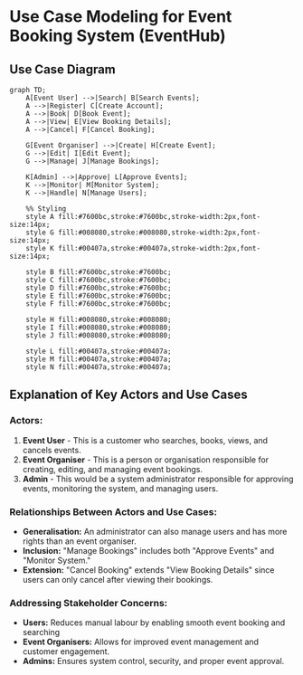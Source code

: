 # Use Case Modeling for Event Booking System (EventHub)

## Use Case Diagram
```mermaid
graph TD;
    A[Event User] -->|Search| B[Search Events];
    A -->|Register| C[Create Account];
    A -->|Book| D[Book Event];
    A -->|View| E[View Booking Details];
    A -->|Cancel| F[Cancel Booking];
    
    G[Event Organiser] -->|Create| H[Create Event];
    G -->|Edit| I[Edit Event];
    G -->|Manage| J[Manage Bookings];
    
    K[Admin] -->|Approve| L[Approve Events];
    K -->|Monitor| M[Monitor System];
    K -->|Handle| N[Manage Users];

    %% Styling
    style A fill:#7600bc,stroke:#7600bc,stroke-width:2px,font-size:14px;
    style G fill:#008080,stroke:#008080,stroke-width:2px,font-size:14px;
    style K fill:#00407a,stroke:#00407a,stroke-width:2px,font-size:14px;

    style B fill:#7600bc,stroke:#7600bc;
    style C fill:#7600bc,stroke:#7600bc;
    style D fill:#7600bc,stroke:#7600bc;
    style E fill:#7600bc,stroke:#7600bc;
    style F fill:#7600bc,stroke:#7600bc;

    style H fill:#008080,stroke:#008080;
    style I fill:#008080,stroke:#008080;
    style J fill:#008080,stroke:#008080;

    style L fill:#00407a,stroke:#00407a;
    style M fill:#00407a,stroke:#00407a;
    style N fill:#00407a,stroke:#00407a;
```


## Explanation of Key Actors and Use Cases

### Actors:
1. **Event User** - This is a customer who searches, books, views, and cancels events.
2. **Event Organiser** - This is a person or organisation responsible for creating, editing, and managing event bookings.
3. **Admin** - This would be a system administrator responsible for approving events, monitoring the system, and managing users.

### Relationships Between Actors and Use Cases:
- **Generalisation:** An administrator can also manage users and has more rights than an event organiser.
- **Inclusion:** "Manage Bookings" includes both "Approve Events" and "Monitor System."
- **Extension:** "Cancel Booking" extends "View Booking Details" since users can only cancel after viewing their bookings.

### Addressing Stakeholder Concerns:
- **Users:** Reduces manual labour by enabling smooth event booking and searching
- **Event Organisers:** Allows for improved event management and customer engagement.
- **Admins:** Ensures system control, security, and proper event approval.
